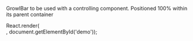  GrowlBar to be used with a controlling component. Positioned 100% within its parent container

 <example name="Typical Usage">
    <file name="demo.jsx">
        React.render(
        <div>
            <GrowlBar type="success" content={'Success!'}/>
            <GrowlBar type="warn" content={'A warning'}/>
            <GrowlBar type="error" content={'An error'}/>
            <GrowlBar content={'Just some information'}/>
        </div>, document.getElementById('demo'));
    </file>
 </example>
